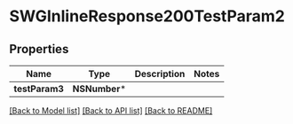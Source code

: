 # SWGInlineResponse200TestParam2

## Properties
Name | Type | Description | Notes
------------ | ------------- | ------------- | -------------
**testParam3** | **NSNumber*** |  | 

[[Back to Model list]](../README.md#documentation-for-models) [[Back to API list]](../README.md#documentation-for-api-endpoints) [[Back to README]](../README.md)


